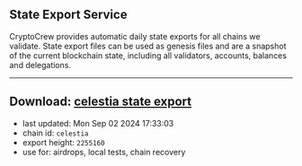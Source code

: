 ## State Export Service
CryptoCrew provides automatic daily state exports for all chains we validate. State export files can be used as genesis files and are a snapshot of the current blockchain state, including all validators, accounts, balances and delegations.

---
**Download: [celestia state export](https://dl-eu2.ccvalidators.com/SERVICE/celestia/celestia_export_2255160.json)**
---

- last updated: Mon Sep 02 2024 17:33:03
- chain id: `celestia`
- export height: `2255160`
- use for: airdrops, local tests, chain recovery
